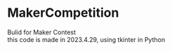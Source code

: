 # MakerCompetition

Bulid for Maker Contest 
</br>
this code is made in 2023.4.29, using tkinter in Python
